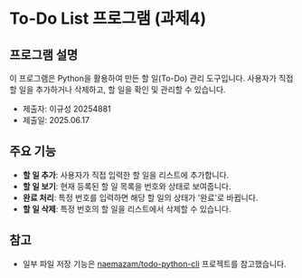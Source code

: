 # To-Do List 프로그램 (과제4)

## 프로그램 설명
이 프로그램은 Python을 활용하여 만든 할 일(To-Do) 관리 도구입니다. 사용자가 직접 할 일을 추가하거나 삭제하고, 할 일을 확인 및 관리할 수 있습니다.

- 제출자: 이규성 20254881
- 제출일: 2025.06.17

## 주요 기능
- **할 일 추가**: 사용자가 직접 입력한 할 일을 리스트에 추가합니다.
- **할 일 보기**: 현재 등록된 할 일 목록을 번호와 상태로 보여줍니다.
- **완료 처리**: 특정 번호를 입력하면 해당 할 일의 상태가 '완료'로 바뀝니다.
- **할 일 삭제**: 특정 번호의 할 일을 리스트에서 삭제할 수 있습니다.

## 참고
- 일부 파일 저장 기능은 [naemazam/todo-python-cli](https://github.com/naemazam/todo-python-cli) 프로젝트를 참고했습니다.  
